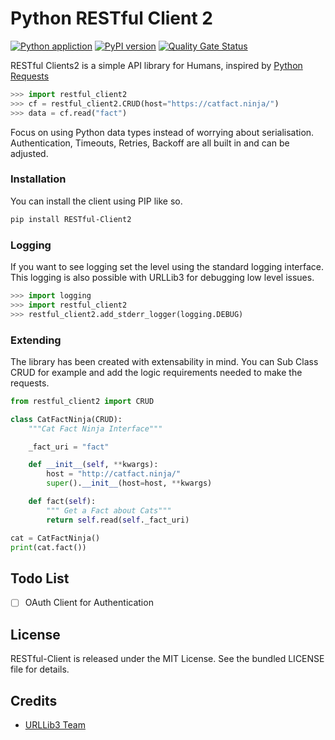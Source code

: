 # Python RESTful Client 2
[![Python appliction](https://github.com/johnbrandborg/restful-client2/workflows/Python%20application/badge.svg)](https://github.com/johnbrandborg/restful-client2/actions?query=workflow%3A%22Python+application%22)
[![PyPI version](https://badge.fury.io/py/RESTful-Client.svg)](https://pypi.org/project/RESTful-Client2/)
[![Quality Gate Status](https://sonarcloud.io/api/project_badges/measure?project=johnbrandborg_restful-client&metric=alert_status)](https://sonarcloud.io/summary/new_code?id=johnbrandborg_restful-client)

RESTful Clients2 is a simple API library for Humans, inspired by [Python Requests](https://requests.readthedocs.io/en/latest/)

```python
>>> import restful_client2
>>> cf = restful_client2.CRUD(host="https://catfact.ninja/")
>>> data = cf.read("fact")
```

Focus on using Python data types instead of worrying about serialisation.
Authentication, Timeouts, Retries, Backoff are all built in and can be adjusted.

### Installation

You can install the client using PIP like so.

```bash
pip install RESTful-Client2
```

### Logging

If you want to see logging set the level using the standard logging interface.
This logging is also possible with URLLib3 for debugging low level issues.

``` python
>>> import logging
>>> import restful_client2
>>> restful_client2.add_stderr_logger(logging.DEBUG)
```

### Extending

The library has been created with extensability in mind.  You can Sub Class CRUD
for example and add the logic requirements needed to make the requests.

```python
from restful_client2 import CRUD

class CatFactNinja(CRUD):
    """Cat Fact Ninja Interface"""

    _fact_uri = "fact"

    def __init__(self, **kwargs):
        host = "http://catfact.ninja/"
        super().__init__(host=host, **kwargs)

    def fact(self):
        """ Get a Fact about Cats"""
        return self.read(self._fact_uri)

cat = CatFactNinja()
print(cat.fact())
```

## Todo List
- [ ] OAuth Client for Authentication

## License
RESTful-Client is released under the MIT License. See the bundled LICENSE file for details.

## Credits
* [URLLib3 Team](https://github.com/urllib3)
